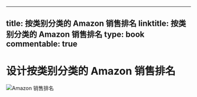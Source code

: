 
---
title: 按类别分类的 Amazon 销售排名
linktitle: 按类别分类的 Amazon 销售排名
type: book
commentable: true
---

# 设计按类别分类的 Amazon 销售排名

![Amazon 销售排名](https://pic.imgdb.cn/item/6059526f8322e6675c00699d.png)

    